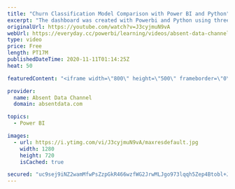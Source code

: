 ```yaml
---
title: "Churn Classification Model Comparison with Power BI and Python"
excerpt: "The dashboard was created with Powerbi and Python using three classification algorithms; Random Forest, XGBoost, and Logistic Regression.  The models were used to classify customer churn across a telecommunications company dataset of 7k customers. I wanted to visualize the performance with PowerBI instead"
originalUrl: https://youtube.com/watch?v=J3cyjmuN9vA
webUrl: https://everyday.cc/powerbi/learning/videos/absent-data-channel-churn-classification-model-comparison-with-power-bi-and-python/
type: video
price: Free
length: PT17M
publishedDateTime: 2020-11-11T01:14:25Z
heat: 50

featuredContent: "<iframe width=\"800\" height=\"500\" frameborder=\"0\" src=\"https://www.youtube.com/embed/J3cyjmuN9vA\" allow=\"accelerometer; autoplay; encrypted-media; gyroscope; picture-in-picture\" allowfullscreen></iframe>"

provider:
  name: Absent Data Channel
  domain: absentdata.com

topics:
  - Power BI

images:
  - url: https://i.ytimg.com/vi/J3cyjmuN9vA/maxresdefault.jpg
    width: 1280
    height: 720
    isCached: true

secured: "uc9sej9iNZ2wamMfwPsZzpGkR466wzfWG2JrwMLJgo973lqqh5Zep4Btobl+J2dBZbqe+UxYfb2v3oUABmyUitL5j2wepsbZgniL5EzvN7pI1cEj2JVm54tJKzo9iZeoSs9GGB/7LoI3jQ/pZTI8eJRbLeZ9q/kEXN5HXIp1J6Bj2UsGcFsfwYQ5vVNpo95srJS09TQfwukej+JN5uQPJ2jvSAANSJ7yLvVmz3urujQjMmcwlgdZsC3OtsJVQfsWD4TfZjQ0dCrrIP7RlF+FefsIrRuRFFacr045fcpMp/gKfK1NIN4r0lF3+iCJ37GNv740f2dVqnreHSjlEwmLf3N4I8LMTVIF6NFcC8F31V4JIw6iOZm9aDe62f0wR8b6ScmoymmX8BpTiCXvTcw7pdIhvmw/Ag0oYZ46XsKkHVs=;XN5WtlQEhTtoQeP4lxyU8g=="
---
```



